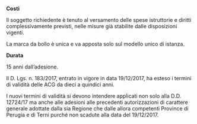 **Costi**

Il soggetto richiedente è tenuto al versamento delle spese istruttorie e diritti complessivamente previsti, nelle misure già stabilite dalle disposizioni vigenti.

La marca da bollo è unica e va apposta solo sul modello unico di istanza.

**Durata**

15 anni dall’adesione.

Il D. Lgs. n. 183/2017, entrato in vigore in data 19/12/2017, ha esteso i termini di validità delle ACG da dieci a quindici anni.

I nuovi termini di validità si devono intendere applicati non solo alla D.D. 12724/17 ma anche alle adesioni alle precedenti autorizzazioni di carattere generale adottate dalla sia Regione che dalle allora competenti Province di Perugia e di Terni purché non scadute alla data del 19/12/2017.
